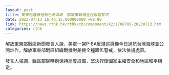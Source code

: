 ```yaml
---
layout: post
title: 美軍巡邏機過航台灣海峽　解放軍戰機全程跟監警戒
date: 2023-07-13 16:46:15.000000000 +08:00
link: https://news.rthk.hk/rthk/ch/component/k2/1708706-20230713.htm
categories: rthk
---
```


解放軍東部戰區新聞發言人說，美軍一架P-8A反潛巡邏機今日過航台灣海峽並公開炒作，解放軍東部戰區組織戰機對美機全程跟監警戒，依法依規處置。

發言人強調，戰區部隊時刻保持高度戒備，堅決捍衛國家主權安全和地區和平穩定。
